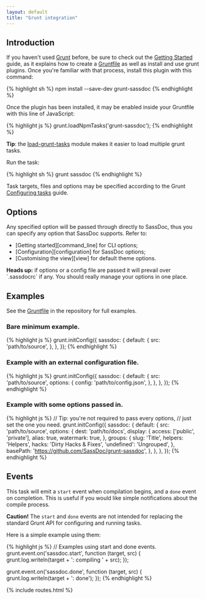 ```yaml
---
layout: default
title: "Grunt integration"
---
```


## Introduction

If you haven't used [Grunt](http://gruntjs.com/) before, be sure to check out
the [Getting Started](http://gruntjs.com/getting-started) guide, as it explains how
to create a [Gruntfile](http://gruntjs.com/getting-started) as well as install
and use grunt plugins. Once you're familiar with that process, install this
plugin with this command:

{% highlight sh %}
npm install --save-dev grunt-sassdoc
{% endhighlight %}

Once the plugin has been installed, it may be enabled inside your Gruntfile with
this line of JavaScript:

{% highlight js %}
grunt.loadNpmTasks('grunt-sassdoc');
{% endhighlight %}

<p class="note  note--info">
  <strong>Tip</strong>:
  the <a href="https://github.com/sindresorhus/load-grunt-tasks">load-grunt-tasks</a>
  module makes it easier to load multiple grunt tasks.
</p>

Run the task:

{% highlight sh %}
grunt sassdoc
{% endhighlight %}

Task targets, files and options may be specified according to the Grunt
[Configuring tasks](http://gruntjs.com/configuring-tasks) guide.


## Options

Any specified option will be passed through directly to SassDoc, thus you can
specify any option that SassDoc supports. Refer to:

* [Getting started][command_line] for CLI options;
* [Configuration][configuration] for SassDoc options;
* [Customising the view][view] for default theme options.

<p class="note  note--info">
  <strong>Heads up:</strong> if options or a config file are passed it will prevail
over `.sassdocrc` if any. You should really manage your options in one place.
</p>

## Examples

See the [Gruntfile](https://github.com/sassdoc/grunt-sassdoc/blob/master/Gruntfile.js)
in the repository for full examples.

### Bare minimum example.

{% highlight js %}
grunt.initConfig({
  sassdoc: {
    default: {
      src: 'path/to/source',
    },
  },
});
{% endhighlight %}



### Example with an external configuration file.

{% highlight js %}
grunt.initConfig({
  sassdoc: {
    default: {
      src: 'path/to/source',
      options: {
        config: 'path/to/config.json',
      },
    },
  },
});
{% endhighlight %}



### Example with some options passed in.

{% highlight js %}
// Tip: you're not required to pass every options,
// just set the one you need.
grunt.initConfig({
  sassdoc: {
    default: {
      src: 'path/to/source',
      options: {
        dest: 'path/to/docs',
        display: {
          access: ['public', 'private'],
          alias: true,
          watermark: true,
        },
        groups: {
          slug: 'Title',
          helpers: 'Helpers',
          hacks: 'Dirty Hacks & Fixes',
          'undefined': 'Ungrouped',
        },
        basePath: 'https://github.com/SassDoc/grunt-sassdoc',
      },
    },
  },
});
{% endhighlight %}



## Events

This task will emit a `start` event when compilation begins, and a `done` event on completion.
This is useful if you would like simple notifications about the compile process.

<p class="note  note--danger"><strong>Caution!</strong> The <code>start</code> and <code>done</code> events are not intended for replacing the standard Grunt API for configuring and running tasks.</p>

Here is a simple example using them:

{% highlight js %}
// Examples using start and done events.
grunt.event.on('sassdoc.start', function (target, src) {
  grunt.log.writeln(target + ': compiling ' + src);
});

grunt.event.on('sassdoc.done', function (target, src) {
  grunt.log.writeln(target + ': done');
});
{% endhighlight %}



{% include routes.html %}
